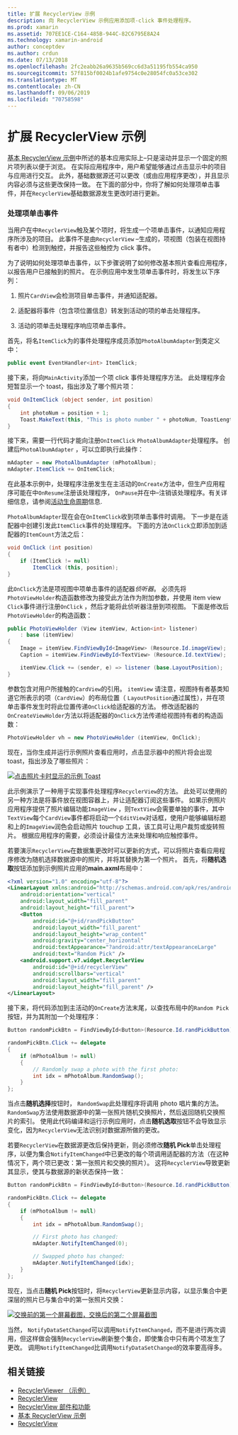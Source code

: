 ```yaml
---
title: 扩展 RecyclerView 示例
description: 向 RecyclerView 示例应用添加项-click 事件处理程序。
ms.prod: xamarin
ms.assetid: 707EE1CE-C164-485B-944C-82C6795E8A24
ms.technology: xamarin-android
author: conceptdev
ms.author: crdun
ms.date: 07/13/2018
ms.openlocfilehash: 2fc2eabb26a9635b569cc6d3a51195fb554ca950
ms.sourcegitcommit: 57f815bf0024b1afe9754c0e28054fc0a53ce302
ms.translationtype: MT
ms.contentlocale: zh-CN
ms.lasthandoff: 09/06/2019
ms.locfileid: "70758598"
---
```

# <a name="extending-the-recyclerview-example"></a>扩展 RecyclerView 示例

[基本 RecyclerView 示例](~/android/user-interface/layouts/recycler-view/recyclerview-example.md)中所述的基本应用实际上&ndash;只是滚动并显示一个固定的照片项列表以便于浏览。 在实际应用程序中，用户希望能够通过点击显示中的项目与应用进行交互。 此外，基础数据源还可以更改（或由应用程序更改），并且显示内容必须与这些更改保持一致。 在下面的部分中，你将了解如何处理项单击事件，并在`RecyclerView`基础数据源发生更改时进行更新。

### <a name="handling-item-click-events"></a>处理项单击事件

当用户在中`RecyclerView`触及某个项时，将生成一个项单击事件，以通知应用程序所涉及的项目。 此事件不是由`RecyclerView` &ndash;生成的，项视图（包装在视图持有者中）检测到触控，并报告这些触控为 click 事件。

为了说明如何处理项单击事件，以下步骤说明了如何修改基本照片查看应用程序，以报告用户已接触到的照片。 在示例应用中发生项单击事件时，将发生以下序列：

1. 照片`CardView`会检测项目单击事件，并通知适配器。

2. 适配器将事件（包含项位置信息）转发到活动的项的单击处理程序。

3. 活动的项单击处理程序响应项单击事件。

首先，将名`ItemClick`为的事件处理程序成员添加`PhotoAlbumAdapter`到类定义中：

```csharp
public event EventHandler<int> ItemClick;
```

接下来，将向`MainActivity`添加一个项 click 事件处理程序方法。
此处理程序会短暂显示一个 toast，指出涉及了哪个照片项：

```csharp
void OnItemClick (object sender, int position)
{
    int photoNum = position + 1;
    Toast.MakeText(this, "This is photo number " + photoNum, ToastLength.Short).Show();
}

```

接下来，需要一行代码才能向注册`OnItemClick` `PhotoAlbumAdapter`处理程序。 创建后`PhotoAlbumAdapter` ，可以立即执行此操作： 

```csharp
mAdapter = new PhotoAlbumAdapter (mPhotoAlbum);
mAdapter.ItemClick += OnItemClick;

```

在此基本示例中，处理程序注册发生在主活动的`OnCreate`方法中，但生产应用程序可能在中`OnResume`注册该处理程序， `OnPause`并在中&ndash;注销该处理程序。有关详细信息，请参阅[活动生命周期](~/android/app-fundamentals/activity-lifecycle/index.md)信息.

`PhotoAlbumAdapter`现在会在`OnItemClick`收到项单击事件时调用。 下一步是在适配器中创建引发此`ItemClick`事件的处理程序。 下面的方法`OnClick`立即添加到适配器的`ItemCount`方法之后：

```csharp
void OnClick (int position)
{
    if (ItemClick != null)
        ItemClick (this, position);
}
```

此`OnClick`方法是项视图中项单击事件的适配器*侦听器*。 必须先将`PhotoViewHolder`构造函数修改为接受此方法作为附加参数，并使用 item view `Click`事件进行注册`OnClick` ，然后才能将此侦听器注册到项视图。
下面是修改后`PhotoViewHolder`的构造函数：

```csharp
public PhotoViewHolder (View itemView, Action<int> listener)
    : base (itemView)
{
    Image = itemView.FindViewById<ImageView> (Resource.Id.imageView);
    Caption = itemView.FindViewById<TextView> (Resource.Id.textView);

    itemView.Click += (sender, e) => listener (base.LayoutPosition);
}

```

参数包含对用户所接触的`CardView`的引用。 `itemView` 请注意，视图持有者基类知道它所表示的项（`CardView`）的布局位置（ `LayoutPosition`通过属性），并在项单击事件发生时将此位置传递`OnClick`给适配器的方法。 修改适配器的`OnCreateViewHolder`方法以将适配器的`OnClick`方法传递给视图持有者的构造函数：

```csharp
PhotoViewHolder vh = new PhotoViewHolder (itemView, OnClick);
```

现在，当你生成并运行示例照片查看应用时，点击显示器中的照片将会出现 toast，指出涉及了哪些照片：

[![点击照片卡时显示的示例 Toast](extending-the-example-images/01-photo-selected-sml.png)](extending-the-example-images/01-photo-selected.png#lightbox)

此示例演示了一种用于实现事件处理程序`RecyclerView`的方法。 此处可以使用的另一种方法是将事件放在视图容器上，并让适配器订阅这些事件。 如果示例照片应用程序提供了照片编辑功能`ImageView` ，则`TextView`会需要单独的事件，其中`TextView`每个`CardView`事件都将启动一个`EditView`对话框，使用户能够编辑标题和上的`ImageView`润色会启动照片 touchup 工具，该工具可让用户裁剪或旋转照片。 根据应用程序的需要，必须设计最佳方法来处理和响应触控事件。

若要演示`RecyclerView`在数据集更改时可以更新的方式，可以将照片查看应用程序修改为随机选择数据源中的照片，并将其替换为第一个照片。 首先，将**随机选取**按钮添加到示例照片应用的**main.axml**布局中：

```xml
<?xml version="1.0" encoding="utf-8"?>
<LinearLayout xmlns:android="http://schemas.android.com/apk/res/android"
    android:orientation="vertical"
    android:layout_width="fill_parent"
    android:layout_height="fill_parent">
    <Button
        android:id="@+id/randPickButton"
        android:layout_width="fill_parent"
        android:layout_height="wrap_content"
        android:gravity="center_horizontal"
        android:textAppearance="?android:attr/textAppearanceLarge"
        android:text="Random Pick" />
    <android.support.v7.widget.RecyclerView
        android:id="@+id/recyclerView"
        android:scrollbars="vertical"
        android:layout_width="fill_parent"
        android:layout_height="fill_parent" />
</LinearLayout>
```

接下来，将代码添加到主活动的`OnCreate`方法末尾，以查找布局中的`Random Pick`按钮，并为其附加一个处理程序：

```csharp
Button randomPickBtn = FindViewById<Button>(Resource.Id.randPickButton);

randomPickBtn.Click += delegate
{
    if (mPhotoAlbum != null)
    {
        // Randomly swap a photo with the first photo:
        int idx = mPhotoAlbum.RandomSwap();
    }
};

```

当点击**随机选择**按钮时， `RandomSwap`此处理程序将调用 photo 唱片集的方法。 `RandomSwap`方法使用数据源中的第一张照片随机交换照片，然后返回随机交换照片的索引。 使用此代码编译和运行示例应用时，点击**随机选取**按钮不会导致显示变化，因为`RecyclerView`无法识别对数据源所做的更改。

若要`RecyclerView`在数据源更改后保持更新，则必须修改**随机 Pick**单击处理程序，以便为集合`NotifyItemChanged`中已更改的每个项调用适配器的方法（在这种情况下，两个项已更改：第一张照片和交换的照片）。 这将`RecyclerView`导致更新其显示，使其与数据源的新状态保持一致：

```csharp
Button randomPickBtn = FindViewById<Button>(Resource.Id.randPickButton);

randomPickBtn.Click += delegate
{
    if (mPhotoAlbum != null)
    {
        int idx = mPhotoAlbum.RandomSwap();

        // First photo has changed:
        mAdapter.NotifyItemChanged(0);

        // Swapped photo has changed:
        mAdapter.NotifyItemChanged(idx);
    }
};

```

现在，当点击**随机 Pick**按钮时，将`RecyclerView`更新显示内容，以显示集合中更深层的照片已与集合中的第一张照片交换：

[![交换前的第一个屏幕截图，交换后的第二个屏幕截图](extending-the-example-images/02-random-pick-sml.png)](extending-the-example-images/02-random-pick.png#lightbox)

当然， `NotifyDataSetChanged`可以调用`NotifyItemChanged`，而不是进行两次调用，但这样做会强制`RecyclerView`刷新整个集合，即使集合中只有两个项发生了更改。 调用`NotifyItemChanged`比调用`NotifyDataSetChanged`的效率要高得多。

## <a name="related-links"></a>相关链接

- [RecyclerViewer （示例）](https://docs.microsoft.com/samples/xamarin/monodroid-samples/android50-recyclerviewer)
- [RecyclerView](~/android/user-interface/layouts/recycler-view/index.md)
- [RecyclerView 部件和功能](~/android/user-interface/layouts/recycler-view/parts-and-functionality.md)
- [基本 RecyclerView 示例](~/android/user-interface/layouts/recycler-view/recyclerview-example.md)
- [RecyclerView](https://developer.android.com/reference/android/support/v7/widget/RecyclerView.html)
